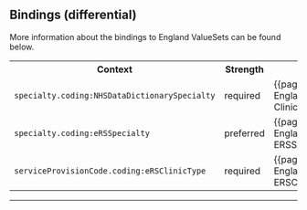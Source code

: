 ## Bindings (differential)

More information about the bindings to England ValueSets can be found below.

<table class="assets">
<tr>
<th width="30%">Context</th>
<th width="20%">Strength</th>
<th width="50%">Link</th>
</tr>
<tr>
<td><code>specialty.coding:NHSDataDictionarySpecialty</code></td>
<td>required</td>
<td>{{pagelink:ValueSet-England-ClinicalSpecialty}}</td>
</tr>
<tr>
<td><code>specialty.coding:eRSSpecialty</code></td>
<td>preferred</td>
<td>{{pagelink:ValueSet-England-ERSSpecialty}}</td>
</tr>
<tr>
<td><code>serviceProvisionCode.coding:eRSClinicType</code></td>
<td>required</td>
<td>{{pagelink:ValueSet-England-ERSClinicType}}</td>
</tr>
</table>

---

